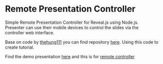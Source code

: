 Remote Presentation Controller
==============================

Simple Remote Presentation Controller for Reveal.js using Node.js.
Presenter can use their mobile devices to control the slides via the controller web interface.

Base on code by [thehung111](https://github.com/thehung111/) you can find repository [here](https://github.com/thehung111/remote-presentation-controller). Using this code to create tutorial.

Find the demo presentation [here](remote-presentation-controller.herokuapp.com/demo-presentation) and this is for [remote controller](remote-presentation-controller.herokuapp.com/controller)
